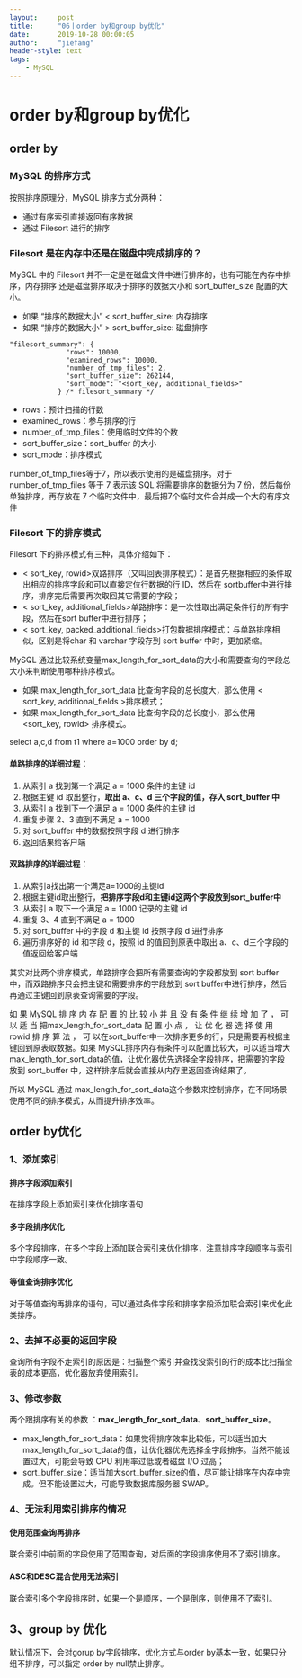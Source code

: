 ```yaml
---
layout:     post
title:      "06丨order by和group by优化"
date:       2019-10-28 00:00:05
author:     "jiefang"
header-style: text
tags:
    - MySQL
---
```

# order by和group by优化

## order by

### MySQL 的排序方式
按照排序原理分，MySQL 排序方式分两种：
- 通过有序索引直接返回有序数据
- 通过 Filesort 进行的排序
### Filesort 是在内存中还是在磁盘中完成排序的？

MySQL 中的 Filesort 并不一定是在磁盘文件中进行排序的，也有可能在内存中排序，内存排序
还是磁盘排序取决于排序的数据大小和 sort_buffer_size 配置的大小。
- 如果 “排序的数据大小” < sort_buffer_size: 内存排序
- 如果 “排序的数据大小” > sort_buffer_size: 磁盘排序

```
"filesort_summary": {
              "rows": 10000,
              "examined_rows": 10000,
              "number_of_tmp_files": 2,
              "sort_buffer_size": 262144,
              "sort_mode": "<sort_key, additional_fields>"
            } /* filesort_summary */
```
- rows：预计扫描的行数
- examined_rows：参与排序的行
- number_of_tmp_files：使用临时文件的个数
- sort_buffer_size：sort_buffer 的大小
- sort_mode：排序模式

number_of_tmp_files等于7，所以表示使用的是磁盘排序。对于number_of_tmp_files 等于 7 表示该 SQL 将需要排序的数据分为 7 份，然后每份单独排序，再存放在 7 个临时文件中，最后把7个临时文件合并成一个大的有序文件
### Filesort 下的排序模式
Filesort 下的排序模式有三种，具体介绍如下：
- < sort_key, rowid>双路排序（又叫回表排序模式）：是首先根据相应的条件取出相应的排序字段和可以直接定位行数据的行 ID，然后在 sortbuffer中进行排序，排序完后需要再次取回其它需要的字段；
- < sort_key, additional_fields>单路排序：是一次性取出满足条件行的所有字段，然后在sort buffer中进行排序；
- < sort_key, packed_additional_fields>打包数据排序模式：与单路排序相似，区别是将char 和 varchar 字段存到 sort buffer 中时，更加紧缩。

MySQL 通过比较系统变量max_length_for_sort_data的大小和需要查询的字段总大小来判断使用哪种排序模式。
- 如果 max_length_for_sort_data 比查询字段的总长度大，那么使用 < sort_key,
additional_fields >排序模式；
- 如果 max_length_for_sort_data 比查询字段的总长度小，那么使用 <sort_key, rowid> 排序模式。

 select a,c,d from t1 where a=1000 order by d;
 #### 单路排序的详细过程：
1. 从索引 a 找到第一个满足 a = 1000 条件的主键 id
2. 根据主键 id 取出整行，**取出 a、c、d 三个字段的值，存入 sort_buffer 中**
3. 从索引 a 找到下一个满足 a = 1000 条件的主键 id
4. 重复步骤 2、3 直到不满足 a = 1000
5. 对 sort_buffer 中的数据按照字段 d 进行排序
6. 返回结果给客户端

#### 双路排序的详细过程：
1. 从索引a找出第一个满足a=1000的主键id
2. 根据主键id取出整行，**把排序字段d和主键id这两个字段放到sort_buffer中**
3. 从索引 a 取下一个满足 a = 1000 记录的主键 id
4. 重复 3、4 直到不满足 a = 1000
5. 对 sort_buffer 中的字段 d 和主键 id 按照字段 d 进行排序
6. 遍历排序好的 id 和字段 d，按照 id 的值回到原表中取出 a、c、d三个字段的值返回给客户端

其实对比两个排序模式，单路排序会把所有需要查询的字段都放到 sort buffer 中，而双路排序只会把主键和需要排序的字段放到 sort buffer中进行排序，然后再通过主键回到原表查询需要的字段。

如 果 MySQL 排 序 内 存 配 置 的 比 较 小 并 且 没 有 条 件 继 续 增 加 了 ， 可 以 适 当 把max_length_for_sort_data 配 置 小 点 ， 让 优 化 器 选 择 使 用 rowid 排 序 算 法 ， 可 以在sort_buffer中一次排序更多的行，只是需要再根据主键回到原表取数据。如果 MySQL排序内存有条件可以配置比较大，可以适当增大max_length_for_sort_data的值，让优化器优先选择全字段排序，把需要的字段放到 sort_buffer 中，这样排序后就会直接从内存里返回查询结果了。

所以 MySQL 通过 max_length_for_sort_data这个参数来控制排序，在不同场景使用不同的排序模式，从而提升排序效率。
## order by优化
### 1、添加索引
#### 排序字段添加索引
在排序字段上添加索引来优化排序语句
#### 多字段排序优化
多个字段排序，在多个字段上添加联合索引来优化排序，注意排序字段顺序与索引中字段顺序一致。
#### 等值查询排序优化
对于等值查询再排序的语句，可以通过条件字段和排序字段添加联合索引来优化此类排序。
###  2、去掉不必要的返回字段
查询所有字段不走索引的原因是：扫描整个索引并查找没索引的行的成本比扫描全表的成本更高，优化器放弃使用索引。

###  3、修改参数
两个跟排序有关的参数 ：**max_length_for_sort_data**、**sort_buffer_size**。
- max_length_for_sort_data：如果觉得排序效率比较低，可以适当加大
max_length_for_sort_data的值，让优化器优先选择全字段排序。当然不能设置过大，可能会导致 CPU 利用率过低或者磁盘 I/O 过高；
- sort_buffer_size：适当加大sort_buffer_size的值，尽可能让排序在内存中完成。但不能设置过大，可能导致数据库服务器 SWAP。

### 4、无法利用索引排序的情况
#### 使用范围查询再排序
联合索引中前面的字段使用了范围查询，对后面的字段排序使用不了索引排序。
#### ASC和DESC混合使用无法索引
联合索引多个字段排序时，如果一个是顺序，一个是倒序，则使用不了索引。

## 3、group by 优化
默认情况下，会对gorup by字段排序，优化方式与order by基本一致，如果只分组不排序，可以指定 order by null禁止排序。